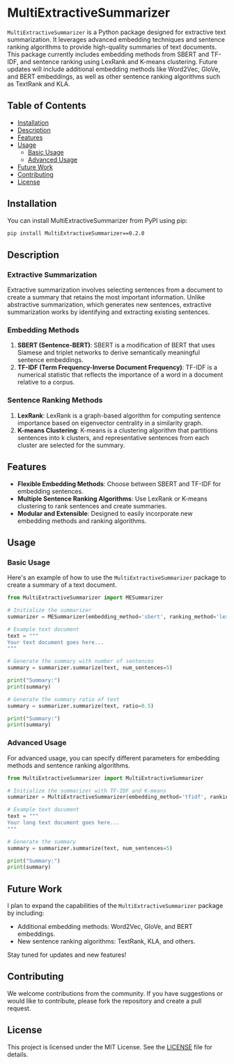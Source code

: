 # MultiExtractiveSummarizer

`MultiExtractiveSummarizer` is a Python package designed for extractive text summarization. It leverages advanced embedding techniques and sentence ranking algorithms to provide high-quality summaries of text documents. This package currently includes embedding methods from SBERT and TF-IDF, and sentence ranking using LexRank and K-means clustering. Future updates will include additional embedding methods like Word2Vec, GloVe, and BERT embeddings, as well as other sentence ranking algorithms such as TextRank and KLA.

## Table of Contents

- [Installation](#installation)
- [Description](#description)
- [Features](#features)
- [Usage](#usage)
  - [Basic Usage](#basic-usage)
  - [Advanced Usage](#advanced-usage)
- [Future Work](#future-work)
- [Contributing](#contributing)
- [License](#license)

## Installation

You can install MultiExtractiveSummarizer from PyPI using pip:

```bash
pip install MultiExtractiveSummarizer==0.2.0
```

## Description

### Extractive Summarization

Extractive summarization involves selecting sentences from a document to create a summary that retains the most important information. Unlike abstractive summarization, which generates new sentences, extractive summarization works by identifying and extracting existing sentences.

### Embedding Methods

1. **SBERT (Sentence-BERT)**: SBERT is a modification of BERT that uses Siamese and triplet networks to derive semantically meaningful sentence embeddings.
2. **TF-IDF (Term Frequency-Inverse Document Frequency)**: TF-IDF is a numerical statistic that reflects the importance of a word in a document relative to a corpus.

### Sentence Ranking Methods

1. **LexRank**: LexRank is a graph-based algorithm for computing sentence importance based on eigenvector centrality in a similarity graph.
2. **K-means Clustering**: K-means is a clustering algorithm that partitions sentences into k clusters, and representative sentences from each cluster are selected for the summary.

## Features

- **Flexible Embedding Methods**: Choose between SBERT and TF-IDF for embedding sentences.
- **Multiple Sentence Ranking Algorithms**: Use LexRank or K-means clustering to rank sentences and create summaries.
- **Modular and Extensible**: Designed to easily incorporate new embedding methods and ranking algorithms.

## Usage

### Basic Usage

Here's an example of how to use the `MultiExtractiveSummarizer` package to create a summary of a text document.

```python
from MultiExtractiveSummarizer import MESummarizer

# Initialize the summarizer
summarizer = MESummarizer(embedding_method='sbert', ranking_method='lexrank')

# Example text document
text = """
Your text document goes here...
"""

# Generate the summary with number of sentences
summary = summarizer.summarize(text, num_sentences=5)

print("Summary:")
print(summary)

# Generate the summary ratio of text
summary = summarizer.summarize(text, ratio=0.5)

print("Summary:")
print(summary)
```
### Advanced Usage

For advanced usage, you can specify different parameters for embedding methods and sentence ranking algorithms.

```python
from MultiExtractiveSummarizer import MultiExtractiveSummarizer

# Initialize the summarizer with TF-IDF and K-means
summarizer = MultiExtractiveSummarizer(embedding_method='tfidf', ranking_method='kmeans', num_clusters=5)

# Example text document
text = """
Your long text document goes here...
"""

# Generate the summary
summary = summarizer.summarize(text, num_sentences=5)

print("Summary:")
print(summary)
```
## Future Work

I plan to expand the capabilities of the `MultiExtractiveSummarizer` package by including:

- Additional embedding methods: Word2Vec, GloVe, and BERT embeddings.
- New sentence ranking algorithms: TextRank, KLA, and others.

Stay tuned for updates and new features!

## Contributing

We welcome contributions from the community. If you have suggestions or would like to contribute, please fork the repository and create a pull request.

## License

This project is licensed under the MIT License. See the [LICENSE](LICENSE) file for details.

